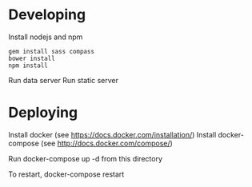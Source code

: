 # Developing
Install nodejs and npm

```
gem install sass compass
bower install
npm install
```

Run data server
Run static server

# Deploying
Install docker (see https://docs.docker.com/installation/)
Install docker-compose (see http://docs.docker.com/compose/)

Run docker-compose up -d from this directory

To restart, docker-compose restart
